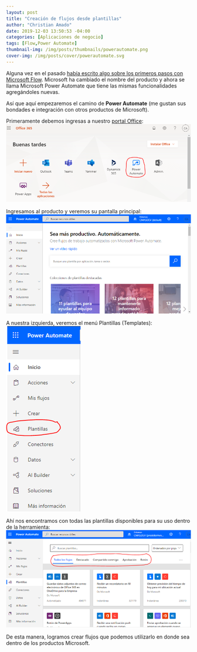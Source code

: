 ```yaml
---
layout: post
title: "Creación de flujos desde plantillas"
author: "Christian Amado"
date: 2019-12-03 13:50:53 -04:00
categories: [Aplicaciones de negocio]
tags: [Flow,Power Automate]
thumbnail-img: /img/posts/thumbnails/powerautomate.png
cover-img: /img/posts/cover/powerautomate.svg
---
```


Alguna vez en el pasado [había escrito algo sobre los primeros pasos con Microsoft Flow](/2018/08/primeros-pasos-con-microsoft-flow/). Microsoft ha cambiado el nombre del producto y ahora se llama Microsoft Power Automate que tiene las mismas funcionalidades agregándoles nuevas.

Así que aquí empezaremos el camino de **Power Automate** (me gustan sus bondades e integración con otros productos de Microsoft).

<!--more-->

Primeramente debemos ingresas a nuestro [portal Office](https://portal.office.com/):  
![](/img/posts/migrated/2019/12/1-3.png)  

Ingresamos al producto y veremos su pantalla principal:  
![](/img/posts/migrated/2019/12/2-3.png)  

A nuestra izquierda, veremos el menú Plantillas (Templates):  
![](/img/posts/migrated/2019/12/3-3.png)  

Ahí nos encontramos con todas las plantillas disponibles para su uso dentro de la herramienta:  
![](/img/posts/migrated/2019/12/4-2.png)  

De esta manera, logramos crear flujos que podemos utilizarlo en donde sea dentro de los productos Microsoft.
